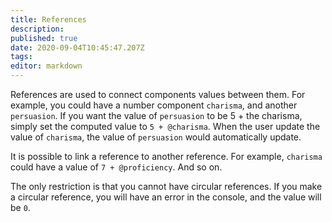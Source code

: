 ```yaml
---
title: References
description: 
published: true
date: 2020-09-04T10:45:47.207Z
tags: 
editor: markdown
---
```


References are used to connect components values between them. For example, you could have a number component `charisma`, and another `persuasion`. If you want the value of `persuasion` to be 5 + the charisma, simply set the computed value to `5 + @charisma`. When the user update the value of `charisma`, the value of `persuasion` would automatically update. 

It is possible to link a reference to another reference. For example, `charisma` could have a value of `7 + @proficiency`. And so on.

The only restriction is that you cannot have circular references. If you make a circular reference, you will have an error in the console, and the value will be `0`.